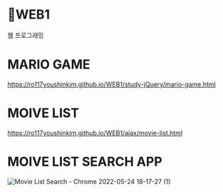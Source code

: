 # 📌WEB1 
웹 프로그래밍
# MARIO GAME

https://ro117youshinkim.github.io/WEB1/study-jQuery/mario-game.html

# MOIVE LIST
https://ro117youshinkim.github.io/WEB1/ajax/movie-list.html

# MOIVE LIST SEARCH APP
![Movie List Search - Chrome 2022-05-24 18-17-27 (1)](https://user-images.githubusercontent.com/86038910/170011917-8269dafc-27c1-4a22-b0af-8a952f300e71.gif)
